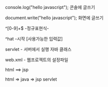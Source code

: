 
console.log("hello javascript");
콘솔에 글쓰기

document.write("hello javascript");
화면에 글쓰기



^[0-9]+$
-정규표현식-

^hat  -시작
[사용가능한 입력값]


servlet  - 서버에서 실행  자바 클래스

web.xml  -  웹프로젝트의 설정파일


html  ==> jsp

html     =>      java    =>        jsp
         servlet